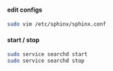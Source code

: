 #### edit configs
```bash
sudo vim /etc/sphinx/sphinx.conf
```

#### start / stop
```bash
sudo service searchd start
sudo service searchd stop
```
